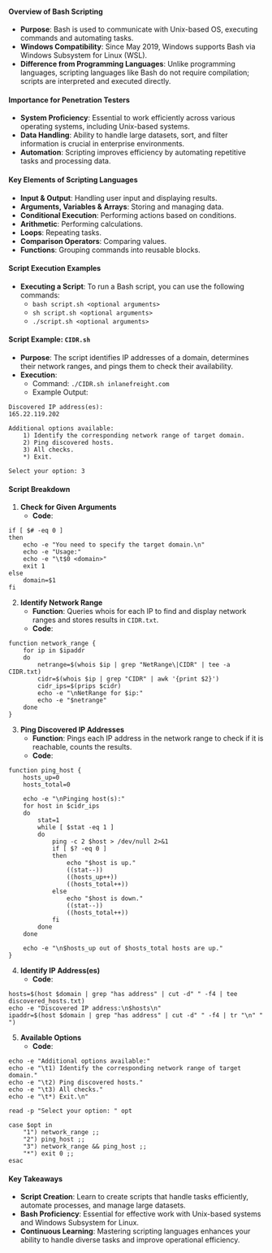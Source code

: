 #### **Overview of Bash Scripting**
- **Purpose**: Bash is used to communicate with Unix-based OS, executing commands and automating tasks.
- **Windows Compatibility**: Since May 2019, Windows supports Bash via Windows Subsystem for Linux (WSL).
- **Difference from Programming Languages**: Unlike programming languages, scripting languages like Bash do not require compilation; scripts are interpreted and executed directly.

#### **Importance for Penetration Testers**
- **System Proficiency**: Essential to work efficiently across various operating systems, including Unix-based systems.
- **Data Handling**: Ability to handle large datasets, sort, and filter information is crucial in enterprise environments.
- **Automation**: Scripting improves efficiency by automating repetitive tasks and processing data.

#### **Key Elements of Scripting Languages**
- **Input & Output**: Handling user input and displaying results.
- **Arguments, Variables & Arrays**: Storing and managing data.
- **Conditional Execution**: Performing actions based on conditions.
- **Arithmetic**: Performing calculations.
- **Loops**: Repeating tasks.
- **Comparison Operators**: Comparing values.
- **Functions**: Grouping commands into reusable blocks.

#### **Script Execution Examples**
- **Executing a Script**: To run a Bash script, you can use the following commands:
    - `bash script.sh <optional arguments>`
    - `sh script.sh <optional arguments>`
    - `./script.sh <optional arguments>`

#### **Script Example: `CIDR.sh`**
- **Purpose**: The script identifies IP addresses of a domain, determines their network ranges, and pings them to check their availability.
- **Execution**:
    - Command: `./CIDR.sh inlanefreight.com`
    - Example Output:
```
Discovered IP address(es):
165.22.119.202

Additional options available:
    1) Identify the corresponding network range of target domain.
    2) Ping discovered hosts.
    3) All checks.
    *) Exit.

Select your option: 3
```


#### **Script Breakdown**
1. **Check for Given Arguments**
    - **Code**:
```
if [ $# -eq 0 ]
then
    echo -e "You need to specify the target domain.\n"
    echo -e "Usage:"
    echo -e "\t$0 <domain>"
    exit 1
else
    domain=$1
fi
```
2. **Identify Network Range**
	- **Function**: Queries whois for each IP to find and display network ranges and stores results in `CIDR.txt`.
	- **Code**:
```
function network_range {
    for ip in $ipaddr
    do
        netrange=$(whois $ip | grep "NetRange\|CIDR" | tee -a CIDR.txt)
        cidr=$(whois $ip | grep "CIDR" | awk '{print $2}')
        cidr_ips=$(prips $cidr)
        echo -e "\nNetRange for $ip:"
        echo -e "$netrange"
    done
}
```
3. **Ping Discovered IP Addresses**
	- **Function**: Pings each IP address in the network range to check if it is reachable, counts the results.
	- **Code**:
```
function ping_host {
    hosts_up=0
    hosts_total=0
    
    echo -e "\nPinging host(s):"
    for host in $cidr_ips
    do
        stat=1
        while [ $stat -eq 1 ]
        do
            ping -c 2 $host > /dev/null 2>&1
            if [ $? -eq 0 ]
            then
                echo "$host is up."
                ((stat--))
                ((hosts_up++))
                ((hosts_total++))
            else
                echo "$host is down."
                ((stat--))
                ((hosts_total++))
            fi
        done
    done
    
    echo -e "\n$hosts_up out of $hosts_total hosts are up."
}
```
4. **Identify IP Address(es)**
	- **Code**:
```
hosts=$(host $domain | grep "has address" | cut -d" " -f4 | tee discovered_hosts.txt)
echo -e "Discovered IP address:\n$hosts\n"
ipaddr=$(host $domain | grep "has address" | cut -d" " -f4 | tr "\n" " ")
```
5. **Available Options**
	- **Code**:
```
echo -e "Additional options available:"
echo -e "\t1) Identify the corresponding network range of target domain."
echo -e "\t2) Ping discovered hosts."
echo -e "\t3) All checks."
echo -e "\t*) Exit.\n"

read -p "Select your option: " opt

case $opt in
    "1") network_range ;;
    "2") ping_host ;;
    "3") network_range && ping_host ;;
    "*") exit 0 ;;
esac
```


#### **Key Takeaways**
- **Script Creation**: Learn to create scripts that handle tasks efficiently, automate processes, and manage large datasets.
- **Bash Proficiency**: Essential for effective work with Unix-based systems and Windows Subsystem for Linux.
- **Continuous Learning**: Mastering scripting languages enhances your ability to handle diverse tasks and improve operational efficiency.